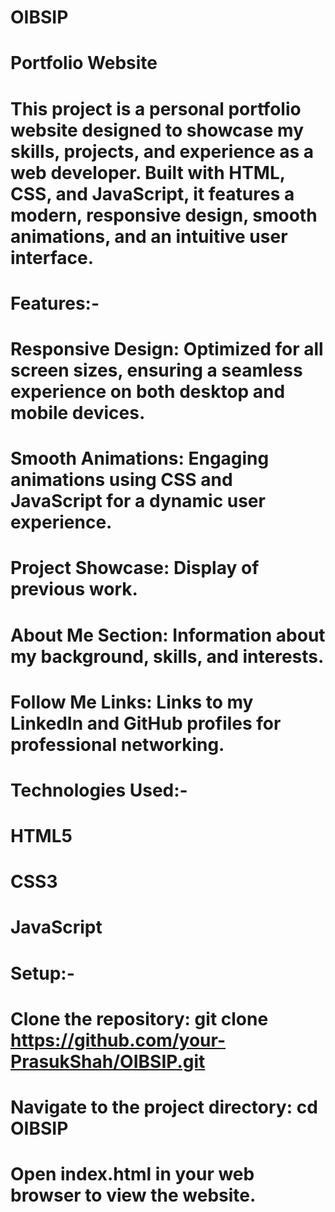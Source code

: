 # OIBSIP
# Portfolio Website
# This project is a personal portfolio website designed to showcase my skills, projects, and experience as a web developer. Built with HTML, CSS, and JavaScript, it features a modern, responsive design, smooth animations, and an intuitive user interface.

# Features:-
#  Responsive Design: Optimized for all screen sizes, ensuring a seamless experience on both desktop and mobile devices.
#  Smooth Animations: Engaging animations using CSS and JavaScript for a dynamic user experience.
#  Project Showcase: Display of previous work.
#  About Me Section: Information about my background, skills, and interests.
#  Follow Me Links: Links to my LinkedIn and GitHub profiles for professional networking.
# Technologies Used:-
#  HTML5
#  CSS3
#  JavaScript
# Setup:-
#  Clone the repository: git clone https://github.com/your-PrasukShah/OIBSIP.git
#  Navigate to the project directory: cd OIBSIP
#  Open index.html in your web browser to view the website.

